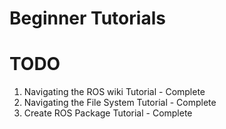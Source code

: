 # Beginner Tutorials

# TODO
1. Navigating the ROS wiki Tutorial - Complete
2. Navigating the File System Tutorial - Complete
3. Create ROS Package Tutorial - Complete
